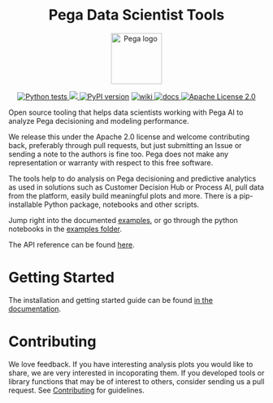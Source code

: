 <p align="center">
  <h1 class="no-underline" style="text-align:center"> Pega Data Scientist Tools </h1>
</p>

<p align="center">
<img height="100px" src="https://raw.githubusercontent.com/pegasystems/pega-datascientist-tools/master/images/pegasystems-inc-vector-logo.svg" alt="Pega logo">
</p>

<p align="center">
  <!-- Tests -->
  <a href="https://github.com/pegasystems/pega-datascientist-tools/actions">
    <img src="https://github.com/pegasystems/pega-datascientist-tools/workflows/Python%20tests/badge.svg" alt="Python tests">
  </a>
  <!-- Code coverage -->
  <a href="https://codecov.io/gh/pegasystems/pega-datascientist-tools">
    <img src="https://codecov.io/gh/pegasystems/pega-datascientist-tools/branch/master/graph/badge.svg"/>
  </a>
  <!-- PyPi package-->
  <a href="https://badge.fury.io/py/pdstools"><img src="https://badge.fury.io/py/pdstools.svg" alt="PyPI version"></a>
  <!-- Wiki -->
  <a href="https://github.com/pegasystems/pega-datascientist-tools/wiki">
    <img src="https://img.shields.io/badge/wiki-up-success" alt="wiki">
  </a>
  <!-- Documentation -->
  <a href="https://pegasystems.github.io/pega-datascientist-tools/">
    <img src="https://img.shields.io/badge/Documentation-Up-brightgreen" alt="docs">
  </a>
  <!-- License -->
  <a href="https://github.com/pegasystems/pega-datascientist-tools/blob/master/LICENSE">
    <img src="https://img.shields.io/github/license/pegasystems/pega-datascientist-tools" alt="Apache License 2.0">
  </a>
</p>

Open source tooling that helps data scientists working with Pega AI to analyze Pega decisioning and modeling performance.

We release this under the Apache 2.0 license and welcome contributing back, preferably through pull requests, but just submitting an Issue or sending a note to the authors is fine too. Pega does not make any representation or warranty with respect to this free software.

The tools help to do analysis on Pega decisioning and predictive analytics as used in solutions such as Customer Decision Hub or Process AI, pull data from the platform, easily build meaningful plots and more. There is a pip-installable Python package, notebooks and other scripts.

Jump right into the documented [examples](https://pegasystems.github.io/pega-datascientist-tools/articles/Example_ADM_Analysis.html), or go through the python notebooks in the [examples folder](https://github.com/pegasystems/pega-datascientist-tools/tree/master/examples).


The API reference can be found [here](https://pegasystems.github.io/pega-datascientist-tools/autoapi/index.html).

# Getting Started

The installation and getting started guide can be found [in the documentation](https://pegasystems.github.io/pega-datascientist-tools/articles/GettingStarted.html).



# Contributing

We love feedback. If you have interesting analysis plots you would like to share, we are very interested in incoporating them. If you developed tools or library functions that may be of interest to others, consider sending us a pull request. See [Contributing](https://github.com/pegasystems/pega-datascientist-tools/blob/master/CONTRIBUTING.md) for guidelines.


